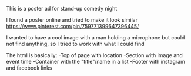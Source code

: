 This is a poster ad for stand-up comedy night

I found a poster online and tried to make it look similar https://www.pinterest.com/pin/759771399647396445/

I wanted to have a cool image with a man holding a microphone but
could not find anything, so I tried to work with what I could find

The html is basically:
-Top of page with location
-Section with image and event time
-Container with the "title"/name in a list
-Footer with instagram and facebook links
   